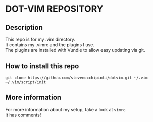 DOT-VIM REPOSITORY
==================


Description
-----------

This repo is for my .vim directory.  
It contains my .vimrc and the plugins I use.  
The plugins are installed with Vundle to allow easy updating via git.


How to install this repo
------------------------

    git clone https://github.com/stevenocchipinti/dotvim.git ~/.vim
    ~/.vim/script/init


More information
----------------

For more information about my setup, take a look at `vimrc`.  
It has comments!
